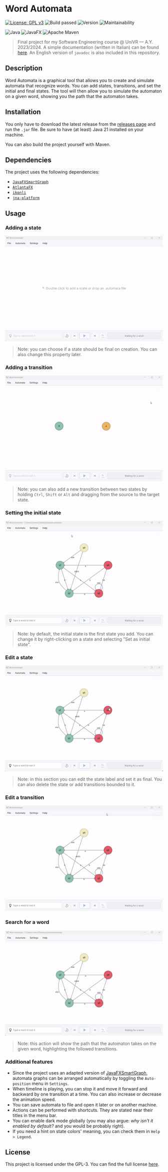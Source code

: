 # Word Automata

[![License: GPL v3](https://img.shields.io/badge/License-GPLv3-blue.svg)](https://www.gnu.org/licenses/gpl-3.0)
![Build passed](https://img.shields.io/badge/build-passed-brightgreen)
![Version](https://img.shields.io/badge/version-1.0.2-blue)
![Maintainability](https://img.shields.io/badge/maintainability-A-brightgreen)

![Java](https://img.shields.io/badge/Java-007396?style=for-the-badge&logo=java&logoColor=white)
![JavaFX](https://img.shields.io/badge/javafx-%23FF0000.svg?style=for-the-badge&logo=javafx&logoColor=white)
![Apache Maven](https://img.shields.io/badge/Apache%20Maven-C71A36?style=for-the-badge&logo=Apache%20Maven&logoColor=white)

> Final project for my Software Engineering course @ UniVR &mdash; A.Y. 2023/2024. A simple documentation (written in Italian) can be found [here](https://github.com/lorenzodbr/word-automata-doc). An English version of ``javadoc`` is also included in this repository. 

## Description

Word Automata is a graphical tool that allows you to create and simulate automata that recognize words. You can add states, transitions, and set the initial and final states. The tool will then allow you to simulate the automaton on a given word, showing you the path that the automaton takes.

## Installation

You only have to download the latest release from the [releases page](https://github.com/lorenzodbr/word-automata/releases/latest) and run the ``.jar`` file. Be sure to have (at least) Java 21 installed on your machine. 

You can also build the project yourself with Maven.

## Dependencies

The project uses the following dependencies:
- [``JavaFXSmartGraph``](https://github.com/brunomnsilva/JavaFXSmartGraph)
- [``AtlantaFX``](https://github.com/mkpaz/atlantafx)
- [``ikonli``](https://mvnrepository.com/artifact/org.kordamp.ikonli/ikonli-javafx)
- [``jna-platform``](https://mvnrepository.com/artifact/net.java.dev.jna/jna-platform)

## Usage

### Adding a state

![Adding a state](res/state.gif)

> Note: you can choose if a state should be final on creation. You can also change this property later.

### Adding a transition

![Adding a transition](res/transition.gif)

> Note: you can also add a new transition between two states by holding ``Ctrl``, ``Shift`` or ``Alt`` and dragging from the source to the target state.

### Setting the initial state

![Setting the initial state](res/initial_state.gif)

> Note: by default, the initial state is the first state you add. You can change it by right-clicking on a state and selecting "Set as initial state".

### Edit a state

![Edit a state](res/edit_state.gif)

> Note: in this section you can edit the state label and set it as final. You can also delete the state or add transitions bounded to it.

### Edit a transition

![Edit a transition](res/edit_transition.gif)

### Search for a word

![Search for a word](res/search.gif)

> Note: this action will show the path that the automaton takes on the given word, highlighting the followed transitions.

### Additional features

- Since the project uses an adapted version of [JavaFXSmartGraph](https://github.com/brunomnsilva/JavaFXSmartGraph), automata graphs can be arranged automatically by toggling the ``Auto-position`` menu in ``Settings``.
- When timeline is playing, you can stop it and move it forward and backward by one transition at a time. You can also increase or decrease the animation speed. 
- You can save automata to file and open it later or on another machine.
- Actions can be performed with shortcuts. They are stated near their titles in the menu bar.
- You can enable dark mode globally (you may also argue: *why isn't it enabled by default?* and you would be probably right).
- If you need a hint on state colors' meaning, you can check them in ``Help > Legend``.

## License

This project is licensed under the GPL-3. You can find the full license [here](LICENSE).
